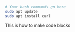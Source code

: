 ```bash
# Your bash commands go here
sudo apt update
sudo apt install curl
```
This is how to make code blocks
